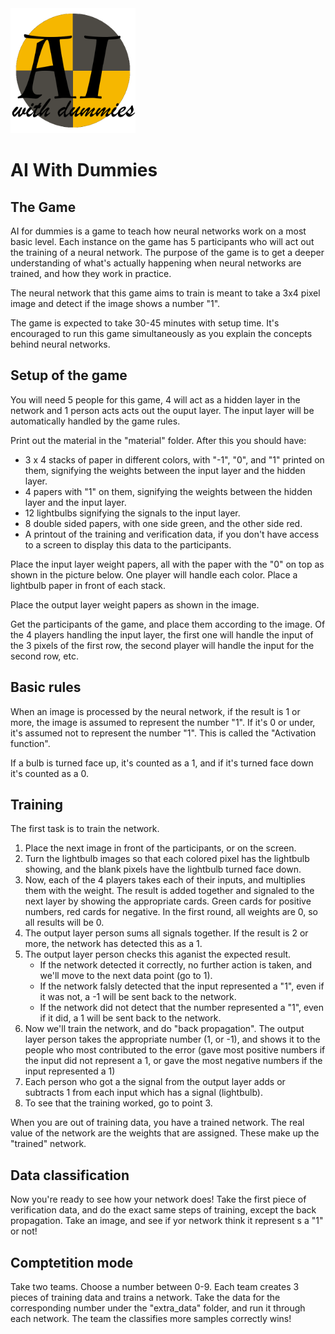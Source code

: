 <img src="logo.png" alt="logo" width="200"/>

# AI With Dummies

## The Game

AI for dummies is a game to teach how neural networks work on a most basic level. Each instance on the game has 5 participants who will act out the training of a neural network. The purpose of the game is to get a deeper understanding of what's actually happening when neural networks are trained, and how they work in practice.

The neural network that this game aims to train is meant to take a 3x4 pixel image and detect if the image shows a number "1".

The game is expected to take 30-45 minutes with setup time. It's encouraged to run this game simultaneously as you explain the concepts behind neural networks.

## Setup of the game

You will need 5 people for this game, 4 will act as a hidden layer in the network and 1 person acts acts out the ouput layer. The input layer will be automatically handled by the game rules.

Print out the material in the "material" folder. After this you should have:

* 3 x 4 stacks of paper in different colors, with "-1", "0", and "1" printed on them, signifying the weights between the input layer and the hidden layer.
* 4 papers with "1" on them, signifying the weights between the hidden layer and the input layer.
* 12 lightbulbs signifying the signals to the input layer.
* 8 double sided papers, with one side green, and the other side red.
* A printout of the training and verification data, if you don't have access to a screen to display this data to the participants.

Place the input layer weight papers, all with the paper with the "0" on top as shown in the picture below. One player will handle each color. Place a lightbulb paper in front of each stack.

Place the output layer weight papers as shown in the image.

Get the participants of the game, and place them according to the image. Of the 4 players handling the input layer, the first one will handle the input of the 3 pixels of the first row, the second player will handle the input for the second row, etc.

## Basic rules

When an image is processed by the neural network, if the result is 1 or more, the image is assumed to represent the number "1". If it's 0 or under, it's assumed not to represent the number "1". This is called the "Activation function". 

If a bulb is turned face up, it's counted as a 1, and if it's turned face down it's counted as a 0.

## Training

The first task is to train the network.

 1. Place the next image in front of the participants, or on the screen.
 2. Turn the lightbulb images so that each colored pixel has the lightbulb showing, and the blank pixels have the lightbulb turned face down.
 3. Now, each of the 4 players takes each of their inputs, and multiplies them with the weight. The result is added together and signaled to the next layer by showing the appropriate cards. Green cards for positive numbers, red cards for negative. In the first round, all weights are 0, so all results will be 0.
 4. The output layer person sums all signals together. If the result is 2 or more, the network has detected this as a 1.
 5. The output layer person checks this aganist the expected result.
    - If the network detected it correctly, no further action is taken, and we'll move to the next data point (go to 1).
    - If the network falsly detected that the input represented a "1", even if it was not, a -1 will be sent back to the network.
    - If the network did not detect that the number represented a "1", even if it did, a 1 will be sent back to the network.
 6. Now we'll train the network, and do "back propagation". The output layer person takes the appropriate number (1, or -1), and shows it to the people who most contributed to the error (gave most positive numbers if the input did not represent a 1, or gave the most negative numbers if the input represented a 1)
 7. Each person who got a the signal from the output layer adds or subtracts 1 from each input which has a signal (lightbulb).
 8. To see that the training worked, go to point 3. 
 
When you are out of training data, you have a trained network. The real value of the network are the weights that are assigned. These make up the "trained" network.

## Data classification

Now you're ready to see how your network does! Take the first piece of verification data, and do the exact same steps of training, except the back propagation. Take an image, and see if yor network think it represent s a "1" or not!


## Comptetition mode

Take two teams. Choose a number between 0-9. Each team creates 3 pieces of training data and trains a network. Take the data for the corresponding number under the "extra_data" folder, and run it through each network. The team the classifies more samples correctly wins!   
